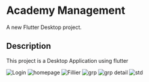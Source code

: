 # Academy Management

A new Flutter Desktop project.

## Description

This project is a Desktop Application using flutter


![Login](https://user-images.githubusercontent.com/87647184/179388105-755e379e-223e-4280-bc6a-e2ee3ebf08cf.PNG)
![homepage](https://user-images.githubusercontent.com/87647184/179388108-f1a1913a-4101-4e01-80bb-7f12af45ed4d.PNG)
![Fillier](https://user-images.githubusercontent.com/87647184/179388110-48e49880-c6e3-4232-8f1a-3ff94b44ee4f.PNG)
![grp](https://user-images.githubusercontent.com/87647184/179388112-904cdc21-d389-4aeb-99af-df56a068774f.PNG)
![grp detail](https://user-images.githubusercontent.com/87647184/179388113-29b26029-da9b-4767-8170-184114002079.PNG)
![std](https://user-images.githubusercontent.com/87647184/179388114-00572806-a5ac-4c44-b0cc-37f82ce78f79.PNG)
